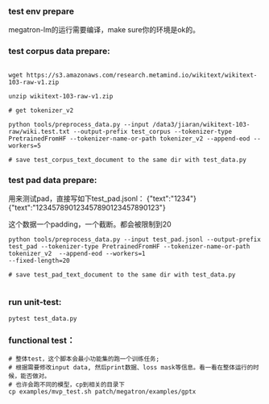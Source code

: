 ### test env prepare

megatron-lm的运行需要编译，make sure你的环境是ok的。

### test corpus data prepare:


``` 

wget https://s3.amazonaws.com/research.metamind.io/wikitext/wikitext-103-raw-v1.zip

unzip wikitext-103-raw-v1.zip

# get tokenizer_v2

python tools/preprocess_data.py --input /data3/jiaran/wikitext-103-raw/wiki.test.txt --output-prefix test_corpus --tokenizer-type PretrainedFromHF --tokenizer-name-or-path tokenizer_v2 --append-eod --workers=5 

# save test_corpus_text_document to the same dir with test_data.py

```

### test pad data prepare:
用来测试pad，直接写如下test_pad.jsonl：
{"text":"1234"}
{"text":"123457890123457890123457890123"}

这个数据一个padding，一个截断。都会被限制到20

```
python tools/preprocess_data.py --input test_pad.jsonl --output-prefix test_pad --tokenizer-type PretrainedFromHF --tokenizer-name-or-path tokenizer_v2  --append-eod --workers=1
--fixed-length=20

# save test_pad_text_document to the same dir with test_data.py


```

### run unit-test:
```
pytest test_data.py 
```


### functional test：

```
# 整体test，这个脚本会最小功能集的跑一个训练任务;
# 根据需要修改input data, 然后print数据、loss mask等信息。看一看在整体运行的时候，能否做对。
# 也许会跑不同的模型，cp到相关的目录下
cp examples/mvp_test.sh patch/megatron/examples/gptx
```